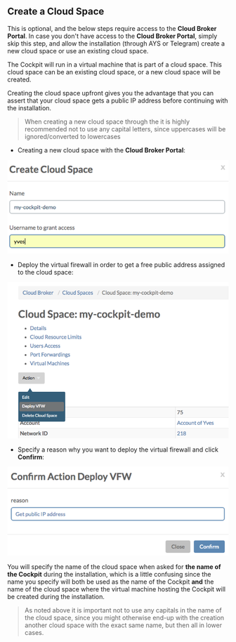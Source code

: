 ## Create a Cloud Space

This is optional, and the below steps require access to the **Cloud Broker Portal**. In case you don't have access to the **Cloud Broker Portal**, simply skip this step, and allow the installation (through AYS or Telegram) create a new cloud space or use an existing cloud space.

The Cockpit will run in a virtual machine that is part of a cloud space. This cloud space can be an existing cloud space, or a new cloud space will be created.

Creating the cloud space upfront gives you the advantage that you can assert that your cloud space gets a public IP address before continuing with the installation.

> When creating a new cloud space through the it is highly recommended not to use any capital letters, since uppercases will be ignored/converted to lowercases

- Creating a new cloud space with the **Cloud Broker Portal**:

![](create-cloud-space.png)

- Deploy the virtual firewall in order to get a free public address assigned to the cloud space:

![](deploy-VFW.png)

- Specify a reason why you want to deploy the virtual firewall and click **Confirm**:

![](confirm-deploy-VFW.png)

You will specify the name of the cloud space when asked for **the name of the Cockpit** during the installation, which is a little confusing since the name you specify will both be used as the name of the Cockpit **and** the name of the cloud space where the virtual machine hosting the Cockpit will be created during the installation.

> As noted above it is important not to use any capitals in the name of the cloud space, since you might otherwise end-up with the creation another cloud space with the exact same name, but then all in lower cases.
